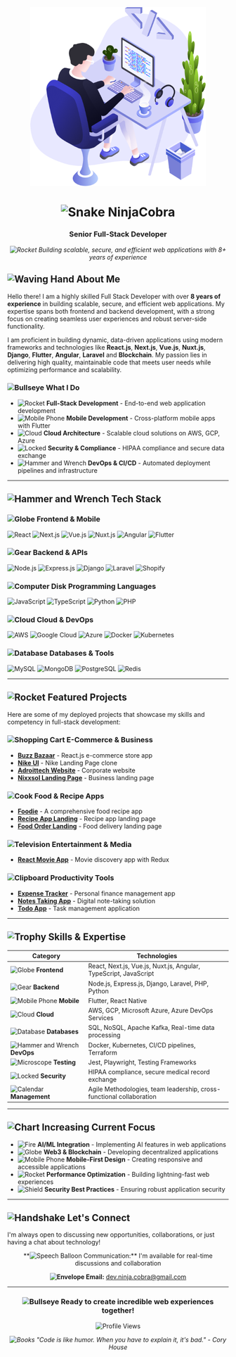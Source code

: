 <div align="center">
  <img src="https://github.com/ninjacobra/ninjacobra/blob/main/images/illustration.png" width="400" alt="NinjaCobra Illustration"/>
  
  # <img src="https://api.iconify.design/game-icons:snake.svg?color=%23FFD700" alt="Snake" width="35" height="35" /> NinjaCobra
  ### Senior Full-Stack Developer
  
  *<img src="https://cdn.jsdelivr.net/gh/twitter/twemoji@14.0.2/assets/72x72/1f680.png" alt="Rocket" width="20" height="20" /> Building scalable, secure, and efficient web applications with 8+ years of experience*
</div>

## <img src="https://raw.githubusercontent.com/Tarikul-Islam-Anik/Animated-Fluent-Emojis/master/Emojis/Hand%20gestures/Waving%20Hand.png" alt="Waving Hand" width="35" height="35" /> About Me

Hello there! I am a highly skilled Full Stack Developer with over **8 years of experience** in building scalable, secure, and efficient web applications. My expertise spans both frontend and backend development, with a strong focus on creating seamless user experiences and robust server-side functionality.

I am proficient in building dynamic, data-driven applications using modern frameworks and technologies like **React.js**, **Next.js**, **Vue.js**, **Nuxt.js**, **Django**, **Flutter**, **Angular**, **Laravel** and **Blockchain**. My passion lies in delivering high quality, maintainable code that meets user needs while optimizing performance and scalability.

### <img src="https://api.iconify.design/streamline-color:target-flat.svg" alt="Bullseye" width="25" height="25" /> What I Do
- <img src="https://api.iconify.design/material-icon-theme:rocket.svg" alt="Rocket" width="20" height="20" /> **Full-Stack Development** - End-to-end web application development
- <img src="https://api.iconify.design/emojione:mobile-phone.svg" alt="Mobile Phone" width="20" height="20" /> **Mobile Development** - Cross-platform mobile apps with Flutter
- <img src="https://api.iconify.design/fluent-color:cloud-16.svg" alt="Cloud" width="20" height="20" /> **Cloud Architecture** - Scalable cloud solutions on AWS, GCP, Azure
- <img src="https://api.iconify.design/fluent-color:lock-shield-16.svg" alt="Locked" width="20" height="20" /> **Security & Compliance** - HIPAA compliance and secure data exchange
- <img src="https://api.iconify.design/streamline-stickies-color:date-time-setting.svg" alt="Hammer and Wrench" width="20" height="20" /> **DevOps & CI/CD** - Automated deployment pipelines and infrastructure

---

## <img src="https://raw.githubusercontent.com/Tarikul-Islam-Anik/Animated-Fluent-Emojis/master/Emojis/Objects/Hammer%20and%20Wrench.png" alt="Hammer and Wrench" width="35" height="35" /> Tech Stack

### <img src="https://api.iconify.design/noto:globe-showing-asia-australia.svg" alt="Globe" width="25" height="25" /> **Frontend & Mobile**
![React](https://img.shields.io/badge/React-20232A?style=for-the-badge&logo=react&logoColor=61DAFB)
![Next.js](https://img.shields.io/badge/Next.js-000000?style=for-the-badge&logo=next.js&logoColor=white)
![Vue.js](https://img.shields.io/badge/Vue.js-35495E?style=for-the-badge&logo=vue.js&logoColor=4FC08D)
![Nuxt.js](https://img.shields.io/badge/Nuxt.js-00C58E?style=for-the-badge&logo=nuxt.js&logoColor=white)
![Angular](https://img.shields.io/badge/Angular-DD0031?style=for-the-badge&logo=angular&logoColor=white)
![Flutter](https://img.shields.io/badge/Flutter-02569B?style=for-the-badge&logo=flutter&logoColor=white)

### <img src="https://raw.githubusercontent.com/Tarikul-Islam-Anik/Animated-Fluent-Emojis/master/Emojis/Objects/Gear.png" alt="Gear" width="25" height="25" /> **Backend & APIs**
![Node.js](https://img.shields.io/badge/Node.js-43853D?style=for-the-badge&logo=node.js&logoColor=white)
![Express.js](https://img.shields.io/badge/Express.js-404D59?style=for-the-badge&logo=express&logoColor=white)
![Django](https://img.shields.io/badge/Django-092E20?style=for-the-badge&logo=django&logoColor=white)
![Laravel](https://img.shields.io/badge/Laravel-FF2D20?style=for-the-badge&logo=laravel&logoColor=white)
![Shopify](https://img.shields.io/badge/Shopify-95BF47?style=for-the-badge&logo=shopify&logoColor=white)

### <img src="https://raw.githubusercontent.com/Tarikul-Islam-Anik/Animated-Fluent-Emojis/master/Emojis/Objects/Computer%20Disk.png" alt="Computer Disk" width="25" height="25" /> **Programming Languages**
![JavaScript](https://img.shields.io/badge/JavaScript-F7DF1E?style=for-the-badge&logo=javascript&logoColor=black)
![TypeScript](https://img.shields.io/badge/TypeScript-007ACC?style=for-the-badge&logo=typescript&logoColor=white)
![Python](https://img.shields.io/badge/Python-3776AB?style=for-the-badge&logo=python&logoColor=white)
![PHP](https://img.shields.io/badge/PHP-777BB4?style=for-the-badge&logo=php&logoColor=white)

### <img src="https://raw.githubusercontent.com/Tarikul-Islam-Anik/Animated-Fluent-Emojis/master/Emojis/Travel%20and%20places/Cloud.png" alt="Cloud" width="25" height="25" /> **Cloud & DevOps**
![AWS](https://img.shields.io/badge/AWS-232F3E?style=for-the-badge&logo=amazon-aws&logoColor=white)
![Google Cloud](https://img.shields.io/badge/Google_Cloud-4285F4?style=for-the-badge&logo=google-cloud&logoColor=white)
![Azure](https://img.shields.io/badge/Microsoft_Azure-0089D6?style=for-the-badge&logo=microsoft-azure&logoColor=white)
![Docker](https://img.shields.io/badge/Docker-2496ED?style=for-the-badge&logo=docker&logoColor=white)
![Kubernetes](https://img.shields.io/badge/Kubernetes-326CE5?style=for-the-badge&logo=kubernetes&logoColor=white)

### <img src="https://api.iconify.design/fluent-color:book-database-32.svg" alt="Database" width="25" height="25" /> **Databases & Tools**
![MySQL](https://img.shields.io/badge/MySQL-4479A1?style=for-the-badge&logo=mysql&logoColor=white)
![MongoDB](https://img.shields.io/badge/MongoDB-4EA94B?style=for-the-badge&logo=mongodb&logoColor=white)
![PostgreSQL](https://img.shields.io/badge/PostgreSQL-316192?style=for-the-badge&logo=postgresql&logoColor=white)
![Redis](https://img.shields.io/badge/Redis-DC382D?style=for-the-badge&logo=redis&logoColor=white)

---

## <img src="https://api.iconify.design/material-icon-theme:rocket.svg" alt="Rocket" width="35" height="35" /> Featured Projects

Here are some of my deployed projects that showcase my skills and competency in full-stack development:

### <img src="https://raw.githubusercontent.com/Tarikul-Islam-Anik/Animated-Fluent-Emojis/master/Emojis/Objects/Shopping%20Cart.png" alt="Shopping Cart" width="25" height="25" /> **E-Commerce & Business**
- **[Buzz Bazaar](https://buzz-bazaar.netlify.app)** - React.js e-commerce store app
- **[Nike UI](https://nike-ui-648.netlify.app/)** - Nike Landing Page clone
- **[Adroittech Website](https://mjunaid648.github.io/adroittech-homepage/index.html)** - Corporate website
- **[Nixxsol Landing Page](https://nixxsol.netlify.app/)** - Business landing page

### <img src="https://api.iconify.design/noto-v1:pot-of-food.svg" alt="Cook" width="25" height="25" /> **Food & Recipe Apps**
- **[Foodie](https://foodie648.netlify.app/)** - A comprehensive food recipe app
- **[Recipe App Landing](https://juni-recipes.netlify.app/)** - Recipe app landing page
- **[Food Order Landing](https://junaid-food-order-app.netlify.app/)** - Food delivery landing page

### <img src="https://raw.githubusercontent.com/Tarikul-Islam-Anik/Animated-Fluent-Emojis/master/Emojis/Objects/Television.png" alt="Television" width="25" height="25" /> **Entertainment & Media**
- **[React Movie App](https://redux-movie-app-by-junaid.netlify.app/)** - Movie discovery app with Redux

### <img src="https://raw.githubusercontent.com/Tarikul-Islam-Anik/Animated-Fluent-Emojis/master/Emojis/Objects/Clipboard.png" alt="Clipboard" width="25" height="25" /> **Productivity Tools**
- **[Expense Tracker](https://expense-tracker648.netlify.app/)** - Personal finance management app
- **[Notes Taking App](https://mj-notes.netlify.app/)** - Digital note-taking solution
- **[Todo App](https://junaids-todo-list.netlify.app/)** - Task management application

---

## <img src="https://api.iconify.design/noto:trophy.svg" alt="Trophy" width="35" height="35" /> Skills & Expertise

| Category | Technologies |
|----------|-------------|
| <img src="https://api.iconify.design/noto:globe-showing-asia-australia.svg" alt="Globe" width="20" height="20" /> **Frontend** | React, Next.js, Vue.js, Nuxt.js, Angular, TypeScript, JavaScript |
| <img src="https://raw.githubusercontent.com/Tarikul-Islam-Anik/Animated-Fluent-Emojis/master/Emojis/Objects/Gear.png" alt="Gear" width="20" height="20" /> **Backend** | Node.js, Express.js, Django, Laravel, PHP, Python |
| <img src="https://raw.githubusercontent.com/Tarikul-Islam-Anik/Animated-Fluent-Emojis/master/Emojis/Objects/Mobile%20Phone.png" alt="Mobile Phone" width="20" height="20" /> **Mobile** | Flutter, React Native |
| <img src="https://raw.githubusercontent.com/Tarikul-Islam-Anik/Animated-Fluent-Emojis/master/Emojis/Travel%20and%20places/Cloud.png" alt="Cloud" width="20" height="20" /> **Cloud** | AWS, GCP, Microsoft Azure, Azure DevOps Services |
| <img src="https://api.iconify.design/fluent-color:book-database-32.svg" alt="Database" width="20" height="20" /> **Databases** | SQL, NoSQL, Apache Kafka, Real-time data processing |
| <img src="https://raw.githubusercontent.com/Tarikul-Islam-Anik/Animated-Fluent-Emojis/master/Emojis/Objects/Hammer%20and%20Wrench.png" alt="Hammer and Wrench" width="20" height="20" /> **DevOps** | Docker, Kubernetes, CI/CD pipelines, Terraform |
| <img src="https://raw.githubusercontent.com/Tarikul-Islam-Anik/Animated-Fluent-Emojis/master/Emojis/Objects/Microscope.png" alt="Microscope" width="20" height="20" /> **Testing** | Jest, Playwright, Testing Frameworks |
| <img src="https://raw.githubusercontent.com/Tarikul-Islam-Anik/Animated-Fluent-Emojis/master/Emojis/Objects/Locked.png" alt="Locked" width="20" height="20" /> **Security** | HIPAA compliance, secure medical record exchange |
| <img src="https://raw.githubusercontent.com/Tarikul-Islam-Anik/Animated-Fluent-Emojis/master/Emojis/Objects/Calendar.png" alt="Calendar" width="20" height="20" /> **Management** | Agile Methodologies, team leadership, cross-functional collaboration |

---

## <img src="https://raw.githubusercontent.com/Tarikul-Islam-Anik/Animated-Fluent-Emojis/master/Emojis/Objects/Chart%20Increasing.png" alt="Chart Increasing" width="35" height="35" /> Current Focus

- <img src="https://api.iconify.design/noto:fire.svg" alt="Fire" width="20" height="20" /> **AI/ML Integration** - Implementing AI features in web applications
- <img src="https://api.iconify.design/icon-park:blockchain.svg" alt="Globe" width="20" height="20" /> **Web3 & Blockchain** - Developing decentralized applications
- <img src="https://raw.githubusercontent.com/Tarikul-Islam-Anik/Animated-Fluent-Emojis/master/Emojis/Objects/Mobile%20Phone.png" alt="Mobile Phone" width="20" height="20" /> **Mobile-First Design** - Creating responsive and accessible applications
- <img src="https://api.iconify.design/fluent-emoji-flat:rocket.svg" alt="Rocket" width="20" height="20" /> **Performance Optimization** - Building lightning-fast web experiences
- <img src="https://raw.githubusercontent.com/Tarikul-Islam-Anik/Animated-Fluent-Emojis/master/Emojis/Objects/Shield.png" alt="Shield" width="20" height="20" /> **Security Best Practices** - Ensuring robust application security

---

## <img src="https://raw.githubusercontent.com/Tarikul-Islam-Anik/Animated-Fluent-Emojis/master/Emojis/Hand%20gestures/Handshake.png" alt="Handshake" width="35" height="35" /> Let's Connect

I'm always open to discussing new opportunities, collaborations, or just having a chat about technology!

<div align="center">
  **<img src="https://api.iconify.design/emojione-v1:three-speech-bubbles.svg" alt="Speech Balloon" width="20" height="20" /> Communication:** I'm available for real-time discussions and collaboration
  
  **<img src="https://raw.githubusercontent.com/Tarikul-Islam-Anik/Animated-Fluent-Emojis/master/Emojis/Objects/Envelope.png" alt="Envelope" width="20" height="20" /> Email:** dev.ninja.cobra@gmail.com
</div>

---

<div align="center">
  
  ### <img src="https://api.iconify.design/streamline-color:target-flat.svg" alt="Bullseye" width="20" height="20" /> Ready to create incredible web experiences together!
  
  ![Profile Views](https://komarev.com/ghpvc/?username=ninjacobra&color=brightgreen)
  
  *<img src="https://raw.githubusercontent.com/Tarikul-Islam-Anik/Animated-Fluent-Emojis/master/Emojis/Objects/Books.png" alt="Books" width="20" height="20" /> "Code is like humor. When you have to explain it, it's bad." - Cory House*
  
</div>

